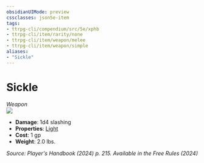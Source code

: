 ```yaml
---
obsidianUIMode: preview
cssclasses: json5e-item
tags:
- ttrpg-cli/compendium/src/5e/xphb
- ttrpg-cli/item/rarity/none
- ttrpg-cli/item/weapon/melee
- ttrpg-cli/item/weapon/simple
aliases: 
- "Sickle"
---
```

# Sickle
*Weapon*  
![](2-Mechanics/CLI/items/img/sickle.webp#right)

- **Damage**: 1d4 slashing
- **Properties**: [Light](2-Mechanics/CLI/rules/item-properties.md#Light)
- **Cost**: 1 gp
- **Weight**: 2.0 lbs.

*Source: Player's Handbook (2024) p. 215. Available in the Free Rules (2024)*